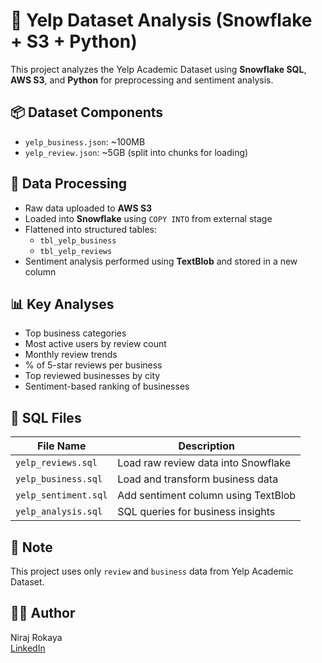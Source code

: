# 🧊 Yelp Dataset Analysis (Snowflake + S3 + Python)

This project analyzes the Yelp Academic Dataset using **Snowflake SQL**, **AWS S3**, and **Python** for preprocessing and sentiment analysis.

## 📦 Dataset Components
- `yelp_business.json`: ~100MB
- `yelp_review.json`: ~5GB (split into chunks for loading)

## 💾 Data Processing
- Raw data uploaded to **AWS S3**
- Loaded into **Snowflake** using `COPY INTO` from external stage
- Flattened into structured tables:
  - `tbl_yelp_business`
  - `tbl_yelp_reviews`
- Sentiment analysis performed using **TextBlob** and stored in a new column

## 📊 Key Analyses
- Top business categories
- Most active users by review count
- Monthly review trends
- % of 5-star reviews per business
- Top reviewed businesses by city
- Sentiment-based ranking of businesses

## 📁 SQL Files

| File Name        | Description                             |
|------------------|-----------------------------------------|
| `yelp_reviews.sql`  | Load raw review data into Snowflake    |
| `yelp_business.sql` | Load and transform business data       |
| `yelp_sentiment.sql`| Add sentiment column using TextBlob   |
| `yelp_analysis.sql` | SQL queries for business insights     |

## 📌 Note
This project uses only `review` and `business` data from Yelp Academic Dataset.

## 👨‍💻 Author
Niraj Rokaya  
[LinkedIn](https://www.linkedin.com/in/nirajrokaya)
